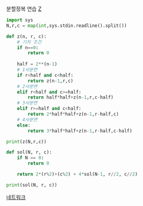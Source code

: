 분할정복 연습
[Z](https://www.acmicpc.net/problem/1074)
```python
import sys
N,r,c = map(int,sys.stdin.readline().split())

def z(n, r, c):
    # 기저 조건
    if n==0:
        return 0
    
    half = 2**(n-1)
    # 1사분면
    if r<half and c<half:
        return z(n-1,r,c)
    # 2사분면
    elif r<half and c>=half:
        return half*half+z(n-1,r,c-half)
    # 3사분면
    elif r>=half and c<half:
        return 2*half*half+z(n-1,r-half,c)
    # 4사분면
    else:
        return 3*half*half+z(n-1,r-half,c-half)

print(z(N,r,c))
```

```python
def sol(N, r, c): 
    if N == 0: 
        return 0 

    return 2*(r%2)+(c%2) + 4*sol(N-1, r//2, c//2) 

print(sol(N, r, c))
```

[네트워크](https://www.notion.so/TCP-UDP-28ec24f0751380f3ad2ec8d4ef5f0a2a)